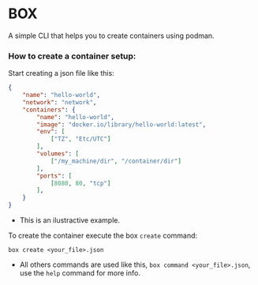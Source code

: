 # BOX

A simple CLI that helps you to create containers using podman.

### How to create a container setup:

Start creating a json file like this:

```json
{
    "name": "hello-world",
    "network": "network",
    "containers": {
        "name": "hello-world",
        "image": "docker.io/library/hello-world:latest",
        "env": [
            ["TZ", "Etc/UTC"]
        ],
        "volumes": [
            ["/my_machine/dir", "/container/dir"]
        ],
        "ports": [
            [8080, 80, "tcp"]
        ],
    }
}
```

- This is an ilustractive example.

To create the container execute the box `create` command:

```shell
box create <your_file>.json
```

- All others commands are used like this, `box command <your_file>.json`, use the `help` command for more info.
